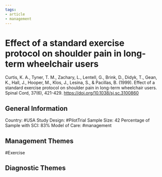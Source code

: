 ```yaml
---
tags:
- article
- management
---
```


# Effect of a standard exercise protocol on shoulder pain in long-term wheelchair users
Curtis, K. A., Tyner, T. M., Zachary, L., Lentell, G., Brink, D., Didyk, T., Gean, K., Hall, J., Hooper, M., Klos, J., Lesina, S., & Pacillas, B. (1999). Effect of a standard exercise protocol on shoulder pain in long-term wheelchair users. Spinal Cord, 37(6), 421-429. https://doi.org/10.1038/sj.sc.3100860 

## General Information
Country: #USA 
Study Design: #PilotTrial 
Sample Size: 42
Percentage of Sample with SCI: 83%
Model of Care: #management 

## Management Themes
#Exercise 

## Diagnostic Themes

